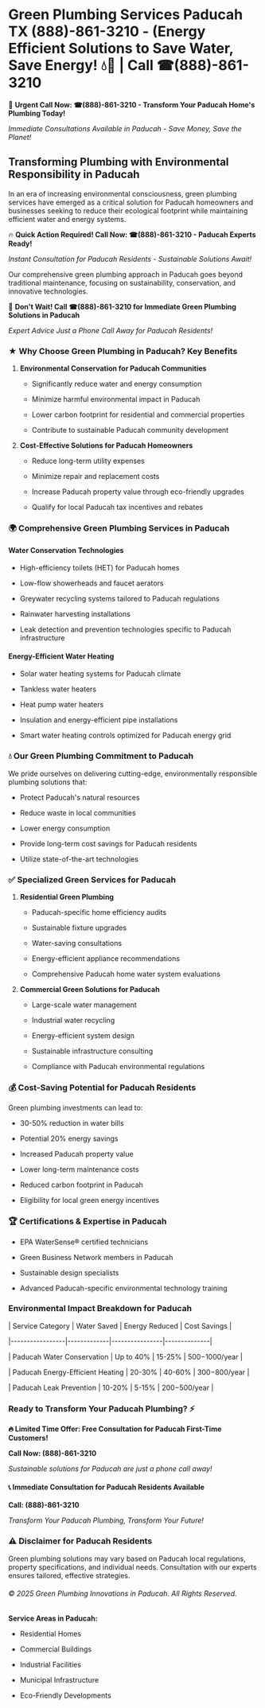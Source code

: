 # Green Plumbing Services Paducah TX (888)-861-3210 - (Energy Efficient Solutions to Save Water, Save Energy! 💧🌿 | Call ☎(888)-861-3210

🚨 **Urgent Call Now: ☎(888)-861-3210 - Transform Your Paducah Home's Plumbing Today!**
*Immediate Consultations Available in Paducah - Save Money, Save the Planet!*

## Transforming Plumbing with Environmental Responsibility in Paducah

In an era of increasing environmental consciousness, green plumbing services have emerged as a critical solution for Paducah homeowners and businesses seeking to reduce their ecological footprint while maintaining efficient water and energy systems. 

🔥 **Quick Action Required! Call Now: ☎(888)-861-3210 - Paducah Experts Ready!**
*Instant Consultation for Paducah Residents - Sustainable Solutions Await!*

Our comprehensive green plumbing approach in Paducah goes beyond traditional maintenance, focusing on sustainability, conservation, and innovative technologies.

🚨 **Don't Wait! Call ☎(888)-861-3210 for Immediate Green Plumbing Solutions in Paducah**
*Expert Advice Just a Phone Call Away for Paducah Residents!*

### ★ Why Choose Green Plumbing in Paducah? Key Benefits

1. **Environmental Conservation for Paducah Communities** 
   - Significantly reduce water and energy consumption
   - Minimize harmful environmental impact in Paducah
   - Lower carbon footprint for residential and commercial properties
   - Contribute to sustainable Paducah community development

2. **Cost-Effective Solutions for Paducah Homeowners** 
   - Reduce long-term utility expenses
   - Minimize repair and replacement costs
   - Increase Paducah property value through eco-friendly upgrades
   - Qualify for local Paducah tax incentives and rebates

### 🌍 Comprehensive Green Plumbing Services in Paducah

#### Water Conservation Technologies
- High-efficiency toilets (HET) for Paducah homes
- Low-flow showerheads and faucet aerators
- Greywater recycling systems tailored to Paducah regulations
- Rainwater harvesting installations
- Leak detection and prevention technologies specific to Paducah infrastructure

#### Energy-Efficient Water Heating
- Solar water heating systems for Paducah climate
- Tankless water heaters
- Heat pump water heaters
- Insulation and energy-efficient pipe installations
- Smart water heating controls optimized for Paducah energy grid

### 💧 Our Green Plumbing Commitment to Paducah

We pride ourselves on delivering cutting-edge, environmentally responsible plumbing solutions that:
- Protect Paducah's natural resources
- Reduce waste in local communities
- Lower energy consumption
- Provide long-term cost savings for Paducah residents
- Utilize state-of-the-art technologies

### ✅ Specialized Green Services for Paducah

1. **Residential Green Plumbing**
   - Paducah-specific home efficiency audits
   - Sustainable fixture upgrades
   - Water-saving consultations
   - Energy-efficient appliance recommendations
   - Comprehensive Paducah home water system evaluations

2. **Commercial Green Solutions for Paducah**
   - Large-scale water management
   - Industrial water recycling
   - Energy-efficient system design
   - Sustainable infrastructure consulting
   - Compliance with Paducah environmental regulations

### 💰 Cost-Saving Potential for Paducah Residents

Green plumbing investments can lead to:
- 30-50% reduction in water bills
- Potential 20% energy savings
- Increased Paducah property value
- Lower long-term maintenance costs
- Reduced carbon footprint in Paducah
- Eligibility for local green energy incentives

### 🏆 Certifications & Expertise in Paducah

- EPA WaterSense® certified technicians
- Green Business Network members in Paducah
- Sustainable design specialists
- Advanced Paducah-specific environmental technology training

### Environmental Impact Breakdown for Paducah

| Service Category | Water Saved | Energy Reduced | Cost Savings |
|-----------------|-------------|----------------|--------------|
| Paducah Water Conservation | Up to 40% | 15-25% | $500-$1000/year |
| Paducah Energy-Efficient Heating | 20-30% | 40-60% | $300-$800/year |
| Paducah Leak Prevention | 10-20% | 5-15% | $200-$500/year |

### Ready to Transform Your Paducah Plumbing? ⚡

**🔥 Limited Time Offer: Free Consultation for Paducah First-Time Customers!**

**Call Now: (888)-861-3210**
*Sustainable solutions for Paducah are just a phone call away!*

#### 📞 Immediate Consultation for Paducah Residents Available

**Call: (888)-861-3210**
*Transform Your Paducah Plumbing, Transform Your Future!*

### ⚠️ Disclaimer for Paducah Residents

Green plumbing solutions may vary based on Paducah local regulations, property specifications, and individual needs. Consultation with our experts ensures tailored, effective strategies.

###### © 2025 Green Plumbing Innovations in Paducah. All Rights Reserved.

**Service Areas in Paducah:** 
- Residential Homes
- Commercial Buildings
- Industrial Facilities
- Municipal Infrastructure
- Eco-Friendly Developments